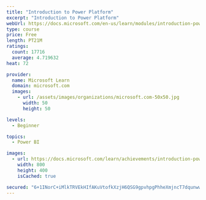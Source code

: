 ```yaml
---
title: "Introduction to Power Platform"
excerpt: "Introduction to Power Platform"
webUrl: https://docs.microsoft.com/en-us/learn/modules/introduction-power-platform/
type: course
price: Free
length: PT21M
ratings:
  count: 17716
  average: 4.719632
heat: 72

provider:
  name: Microsoft Learn
  domain: microsoft.com
  images:
    - url: /assets/images/organizations/microsoft.com-50x50.jpg
      width: 50
      height: 50

levels:
  - Beginner

topics:
  - Power BI

images:
  - url: https://docs.microsoft.com/learn/achievements/introduction-power-platform-social.png
    width: 800
    height: 400
    isCached: true

secured: "6+1INorC+iMlkTRVEkHIfAKuVtofkXzjH6QSG9gpvhpgPhheXmjncT7dqunwwaJLMtfOuWiaz0zdkBi2kKn7cycZtOy72yjW/ydhxRnjL/oMvP8wPFKOkRnWTuQbWEP1YNfqbF+6mnoN+tSjNZHZvpU855kXtj0YcIa6tLGjOgq6CrGs+rLMmcarPgAPtYma/So7r2UDBvHBM/4osVl5nk1SYynqcnNNmeqH6UpMu3q6FWGU4X3jzx/S8ys41XsWx9DMD7CHh8yIHcUyftBaTziyZP/pwbfzmrUaQVE3Eh9sB6ajKE9dSsMd0osVMd5qSM9sW7L3FsUBCqUQ/wVKT7CnEElwKhjIosgjHEw9iXl576Wmzznz1T8RxPYFwyP8A8/oXGXiG15b1Jz4V89yNHRq/F+5+VJCOIWPiwiHxpt2az3OnLhxoC7oVkIXQVD2;fs+Pq8Q+wcCvJL2iLk5hbw=="
---
```


